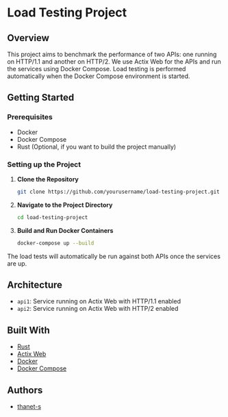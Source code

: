# Load Testing Project

## Overview

This project aims to benchmark the performance of two APIs: one running on HTTP/1.1 and another on HTTP/2. We use Actix Web for the APIs and run the services using Docker Compose. Load testing is performed automatically when the Docker Compose environment is started.

## Getting Started

### Prerequisites

- Docker
- Docker Compose
- Rust (Optional, if you want to build the project manually)

### Setting up the Project

1. **Clone the Repository**

    ```bash
    git clone https://github.com/yourusername/load-testing-project.git
    ```

2. **Navigate to the Project Directory**

    ```bash
    cd load-testing-project
    ```

3. **Build and Run Docker Containers**

    ```bash
    docker-compose up --build
    ```

The load tests will automatically be run against both APIs once the services are up.

## Architecture

- `api1`: Service running on Actix Web with HTTP/1.1 enabled
- `api2`: Service running on Actix Web with HTTP/2 enabled

## Built With

- [Rust](https://www.rust-lang.org/)
- [Actix Web](https://actix.rs/)
- [Docker](https://www.docker.com/)
- [Docker Compose](https://docs.docker.com/compose/)

## Authors

- [thanet-s](https://github.com/thanet-s)
